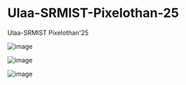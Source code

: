 # Ulaa-SRMIST-Pixelothan-25
Ulaa-SRMIST Pixelothan'25

![image](https://github.com/user-attachments/assets/1bc8dbb7-7084-47ab-aecd-b0f4cea25166)


![image](https://github.com/user-attachments/assets/671fa26f-617b-4698-a1de-ee1363e65ebf)


![image](https://github.com/user-attachments/assets/2c6275af-83a0-46c7-aa52-08320cb61175)
